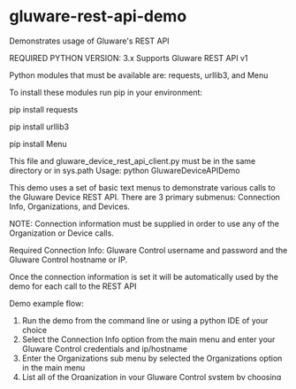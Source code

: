 # gluware-rest-api-demo
Demonstrates usage of Gluware's REST API

REQUIRED PYTHON VERSION: 3.x
Supports Gluware REST API v1

Python modules that must be available are:
requests, urllib3, and Menu

To install these modules run pip in your environment:

pip install requests

pip install urllib3

pip install Menu

This file and gluware_device_rest_api_client.py must be in the same directory or in sys.path
Usage: python GluwareDeviceAPIDemo

This demo uses a set of basic text menus to demonstrate various calls to the Gluware Device REST API.
There are 3 primary submenus: Connection Info, Organizations, and Devices.

NOTE: Connection information must be supplied in order to use any of the Organization or Device calls.

Required Connection Info: Gluware Control username and password and the Gluware Control hostname or IP.

Once the connection information is set it will be automatically used by the demo for each call to the REST API

Demo example flow:
1. Run the demo from the command line or using a python IDE of your choice
2. Select the Connection Info option from the main menu and enter your Gluware Control credentials and ip/hostname
3. Enter the Organizations sub menu by selected the Organizations option in the main menu
4. List all of the Organization in your Gluware Control system by choosing the List Organizations option from the Organizations
   sub menu. Highlight and copy one of the organization IDs for use in subsequent steps
5. Close the Organizaton sub menu by selecting the Close Organizations sub menu option to return to the main menu
6. Select the Devices option from the main menu
7. Select the "Retrieve Devices By Org ID" option from the Devices sub menu and enter the Organization ID from step 4
8. To create a new device select the "Create Discoverable Device" option from the Devices menu
9. Enter the Device Name, Organization ID from step 4, Device Connection Info (IP Address, Username, Password,
   Enable Password (if needed), Connection Type and Port. Highlight and copy the ID value for the newly created device
10. Select the Update Device By ID option from the Devices sub menu
11. Enter the Device ID from Step 9
12. Enter a device element name to update such as "description"
13. Enter the new value for the element name selected in step 12
14. Select the Discover Device option from the Devices sub menu
15. Enter the Device ID from Step 9. This will kick off device discovery. If you repeat the next step quickly you can
    see the discovery status value change.
16. Select the Retrieve Device By ID from the Devices sub element
17. Enter the Device ID from Step 9. Note the discovery status value as well as the value of whatever element name you
    selected in steps 11 and 12
18. Select the Delete Device By ID option from the Devices sub menu
19. Enter the Device ID from Step 9
20. Select the Retrieve Device By ID option from the Devices sub menu
21. Enter the Device ID from Step 9 and note that the response code indicates the resource is not found since it was
    deleted in steps 18 and 19
22. Select the Close Devices Sub Menu option from the Devices sub menu
23. Select the Quit option from the main menu to exit the demo

*** Information regarding gluware_device_rest_api_client.py ***

This class provides convenience methods for the Gluware Device REST API. The requests and urllib3 modules are used to simplify communication with the HTTP server, to handle the creation and processing of HTTP requests and responses, and to make use of session concepts to reduce the need for specifying auth params, etc., with each operation. This class is provided only for illustrative purposes and to support the demo utility.

Details for the Gluware REST API calls used below, including error responses, may be found at:
https://<your Gluware control host>/api-docs/
The available convenience methods encapsulating the Gluware REST API calls are:
DEVICE OPERATIONS
get_devices - Returns all devices matching query query details. Query details are json formatted
              key/value pairs for device attributes. To get all devices pass None as the payload value.
              Example query detail value: '{"orgId": "565a65db-54e7-4461-a954-f0f38f310e19"}'
              GET https://<Gluware host>/api/devices?<key/value pairs from query details>
   
get_device - Returns a single device matching the device_id parameter value
             GET https://<Gluware host>/api/devices/74caf003-0b1d-4c03-a166-1dce207b3ad5
   
create_device - Creates a new device with details passed in device_details parameter. Required parameters are
                name and orgId.
                POST https://<Gluware host>/api/devices
                Example POST payload:
                '{"name":"My First Device", "orgId": "565a65db-54e7-4461-a954-f0f38f310e19"}'
   
update_device - Updates attributes of an existing device specified by the device id. Values to be updated
                should be provided in the device_details parameter in the form of json key/value pairs
                PUT https://<Gluware host>/api/devices/74caf003-0b1d-4c03-a166-1dce207b3ad5
                Example device detail value:
                '{"name": "My updated device name"}'
   
discover_devices - Triggers device discovery on all devices provided in the device details parameter
                   Device details should be a json object consisting of a "devices" array listing the
                   device ids to be discovered. Response is either a "starting" message or an error.
                   POST https://<Gluware host>/api/devices/discover
                   Example discover payload:
                   '{"devices": ["74caf003-0b1d-4c03-a166-1dce207b3ad5", "54d4d631-d828-48e1-9482-5f5582c86f6e"]}
   
delete_device - Deletes an existing device specified by the device id.
                DELETE https://<Gluware host>/api/devices/54d4d631-d828-48e1-9482-5f5582c86f6e

ORGANIZATION OPERATIONS

get_organizations - Retrieves all organizations on the Gluware host
                    GET https://<Gluware host>/api/organizations
   
get_organization - Retrieves a specific organization specified by the organization id parameter value
                   GET https://<Gluware host>/api/organizations/565a65db-54e7-4461-a954-f0f38f310e19
   
get_organization_id_by_name - Convenience method that retrieves an organization by name instead of id.
                              Both the org name and the name of it's parent org are required in order to
                              differentiate between two organizations on a system that have the same name but
                              different parents such as:
                              GluwareSystemOrganization/Lab/US and GluwareSystemOrganization/Production/US
                              This method really requests all organizations and then returns just the single
                              organization matching both the parent name and the org name
                              GET GET https://<Gluware host>/api/organizations, but with response parsing
                              to drop all non-matching orgs
